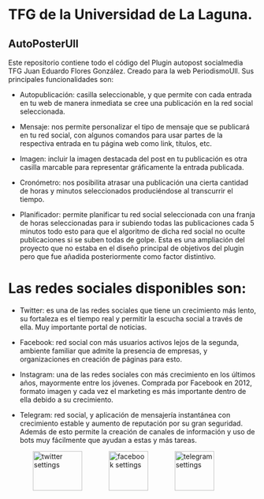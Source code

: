 # TFG de la Universidad de La Laguna.
## AutoPosterUll
Este repositorio contiene todo el código del Plugin autopost socialmedia TFG Juan Eduardo Flores González. Creado para la web PeriodismoUll.
Sus principales funcionalidades son:
  - Autopublicación: casilla seleccionable, y que permite con cada entrada en tu web de manera inmediata se cree una publicación en la red social seleccionada.

  - Mensaje: nos permite personalizar el tipo de mensaje que se publicará en tu red social, con algunos comandos para usar partes de la respectiva entrada en tu página web como link, títulos, etc.

 - Imagen: incluir la imagen destacada del post en tu publicación es otra casilla marcable para representar gráficamente la entrada publicada.


 - Cronómetro: nos posibilita atrasar una publicación una cierta cantidad de horas y minutos seleccionados produciéndose al transcurrir el tiempo.

 - Planificador: permite planificar tu red social seleccionada con una franja de horas seleccionadas para ir subiendo todas las publicaciones cada 5 minutos todo esto para que el algoritmo de dicha red social no oculte publicaciones si se suben todas de golpe. Esta es una ampliación del proyecto que no estaba en el diseño principal de objetivos del plugin pero que fue añadida posteriormente como factor distintivo. 

# Las redes sociales disponibles son: 
  - Twitter: es una de las redes sociales que tiene un crecimiento más lento, su fortaleza es el tiempo real y permitir la escucha social a través de ella. Muy importante portal de noticias.

  -  Facebook: red social con más usuarios activos lejos de la segunda, ambiente familiar que admite la presencia de empresas, y organizaciones en creación de páginas para esto.
 
  - Instagram: una de las redes sociales con más crecimiento en los últimos años, mayormente entre los jóvenes. Comprada por Facebook en 2012, formato imagen y cada vez el marketing es más importante dentro de ella debido a su crecimiento. 

  - Telegram: red social, y aplicación de mensajería instantánea con crecimiento estable y aumento de reputación por su gran seguridad. Además de esto permite la creación de canales de información y uso de bots muy fácilmente que ayudan a estas y más tareas.


<a style='padding-left: 50px;' href='https://developer.twitter.com/en/apps'><img src='https://logodownload.org/wp-content/uploads/2014/09/twitter-logo-6.png' width='100' height='80' alt='twitter settings'/></a>
      <a style='padding-left: 50px;' href='https://developers.facebook.com/'><img src='https://upload.wikimedia.org/wikipedia/commons/thumb/5/51/Facebook_f_logo_%282019%29.svg/1365px-Facebook_f_logo_%282019%29.svg.png' width='80' height='80' alt='facebook settings'/></a>
      <a style='padding-left: 50px;' href='https://core.telegram.org/bots#3-how-do-i-create-a-bot'><img src='https://upload.wikimedia.org/wikipedia/commons/thumb/8/83/Telegram_2019_Logo.svg/1200px-Telegram_2019_Logo.svg.png' width='80' height='80' alt='telegram settings'/></a>
